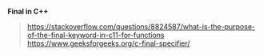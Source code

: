 **Final in C++**
> https://stackoverflow.com/questions/8824587/what-is-the-purpose-of-the-final-keyword-in-c11-for-functions
> https://www.geeksforgeeks.org/c-final-specifier/
